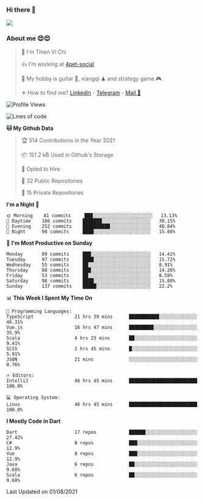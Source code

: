 ### Hi there 👋
![](https://media1.tenor.com/images/9aa4aee77151757a310fcdb4b8fd2a0a/tenor.gif?itemid=12671405)

### About me 😍😍

> 🙎 I'm Thien Vi Chi
> 
> 👍 I'm working at [4pet-social](https://github.com/4pet-social)
>
> 🥞 My hobby is guitar 🎸, xiangqi ♟ and strategy game 🎮.
> 
> ✈ How to find me? [Linkedin](https://www.linkedin.com/in/tvc12/) - [Telegram](https://t.me/yeutham212) - [Mail 📧](mailto:meomeocf98@gmail.com)
> 

<!--START_SECTION:waka-->
![Profile Views](http://img.shields.io/badge/Profile%20Views-4-blue)

![Lines of code](https://img.shields.io/badge/From%20Hello%20World%20I%27ve%20Written-745135%20lines%20of%20code-blue)

**🐱 My Github Data** 

> 🏆 514 Contributions in the Year 2021
 > 
> 📦 151.2 kB Used in Github's Storage 
 > 
> 💼 Opted to Hire
 > 
> 📜 32 Public Repositories 
 > 
> 🔑 15 Private Repositories  
 > 
**I'm a Night 🦉** 

```text
🌞 Morning    81 commits     ███░░░░░░░░░░░░░░░░░░░░░░   13.13% 
🌆 Daytime    186 commits    ███████░░░░░░░░░░░░░░░░░░   30.15% 
🌃 Evening    252 commits    ██████████░░░░░░░░░░░░░░░   40.84% 
🌙 Night      98 commits     ████░░░░░░░░░░░░░░░░░░░░░   15.88%

```
📅 **I'm Most Productive on Sunday** 

```text
Monday       89 commits     ███░░░░░░░░░░░░░░░░░░░░░░   14.42% 
Tuesday      97 commits     ████░░░░░░░░░░░░░░░░░░░░░   15.72% 
Wednesday    55 commits     ██░░░░░░░░░░░░░░░░░░░░░░░   8.91% 
Thursday     88 commits     ███░░░░░░░░░░░░░░░░░░░░░░   14.26% 
Friday       53 commits     ██░░░░░░░░░░░░░░░░░░░░░░░   8.59% 
Saturday     98 commits     ████░░░░░░░░░░░░░░░░░░░░░   15.88% 
Sunday       137 commits    █████░░░░░░░░░░░░░░░░░░░░   22.2%

```


📊 **This Week I Spent My Time On** 

```text
💬 Programming Languages: 
TypeScript               21 hrs 39 mins      ███████████░░░░░░░░░░░░░░   46.31% 
Vue.js                   16 hrs 47 mins      █████████░░░░░░░░░░░░░░░░   35.9% 
Scala                    4 hrs 23 mins       ██░░░░░░░░░░░░░░░░░░░░░░░   9.41% 
SCSS                     2 hrs 45 mins       █░░░░░░░░░░░░░░░░░░░░░░░░   5.91% 
JSON                     21 mins             ░░░░░░░░░░░░░░░░░░░░░░░░░   0.76%

🔥 Editors: 
IntelliJ                 46 hrs 45 mins      █████████████████████████   100.0%

💻 Operating System: 
Linux                    46 hrs 45 mins      █████████████████████████   100.0%

```

**I Mostly Code in Dart** 

```text
Dart                     17 repos            ██████░░░░░░░░░░░░░░░░░░░   27.42% 
C#                       8 repos             ███░░░░░░░░░░░░░░░░░░░░░░   12.9% 
Vue                      8 repos             ███░░░░░░░░░░░░░░░░░░░░░░   12.9% 
Java                     6 repos             ██░░░░░░░░░░░░░░░░░░░░░░░   9.68% 
Scala                    6 repos             ██░░░░░░░░░░░░░░░░░░░░░░░   9.68%

```



 Last Updated on 01/08/2021
<!--END_SECTION:waka-->